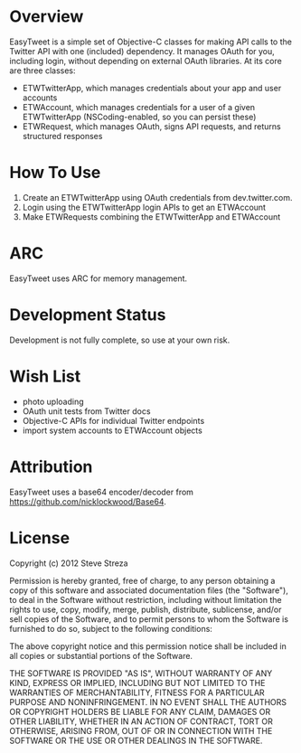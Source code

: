 Overview
========

EasyTweet is a simple set of Objective-C classes for making API calls to the Twitter API with one (included) dependency. It manages OAuth for you, including login, without depending on external OAuth libraries. At its core are three classes:

- ETWTwitterApp, which manages credentials about your app and user accounts
- ETWAccount, which manages credentials for a user of a given ETWTwitterApp (NSCoding-enabled, so you can persist these)
- ETWRequest, which manages OAuth, signs API requests, and returns structured responses

How To Use
==========

1) Create an ETWTwitterApp using OAuth credentials from dev.twitter.com.
2) Login using the ETWTwitterApp login APIs to get an ETWAccount
3) Make ETWRequests combining the ETWTwitterApp and ETWAccount

ARC
===

EasyTweet uses ARC for memory management.

Development Status
==================

Development is not fully complete, so use at your own risk.

Wish List
=========

- photo uploading
- OAuth unit tests from Twitter docs
- Objective-C APIs for individual Twitter endpoints
- import system accounts to ETWAccount objects

Attribution
===========

EasyTweet uses a base64 encoder/decoder from https://github.com/nicklockwood/Base64.

License
=======

Copyright (c) 2012 Steve Streza

Permission is hereby granted, free of charge, to any person obtaining a copy of this software and associated documentation files (the "Software"), to deal in the Software without restriction, including without limitation the rights to use, copy, modify, merge, publish, distribute, sublicense, and/or sell copies of the Software, and to permit persons to whom the Software is furnished to do so, subject to the following conditions:

The above copyright notice and this permission notice shall be included in all copies or substantial portions of the Software.

THE SOFTWARE IS PROVIDED "AS IS", WITHOUT WARRANTY OF ANY KIND, EXPRESS OR IMPLIED, INCLUDING BUT NOT LIMITED TO THE WARRANTIES OF MERCHANTABILITY, FITNESS FOR A PARTICULAR PURPOSE AND NONINFRINGEMENT. IN NO EVENT SHALL THE AUTHORS OR COPYRIGHT HOLDERS BE LIABLE FOR ANY CLAIM, DAMAGES OR OTHER LIABILITY, WHETHER IN AN ACTION OF CONTRACT, TORT OR OTHERWISE, ARISING FROM, OUT OF OR IN CONNECTION WITH THE SOFTWARE OR THE USE OR OTHER DEALINGS IN THE SOFTWARE.